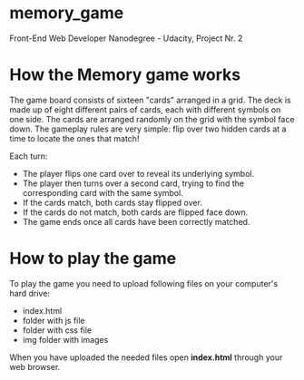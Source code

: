 # memory_game
Front-End Web Developer Nanodegree - Udacity, Project Nr. 2
# How the Memory game works
The game board consists of sixteen "cards" arranged in a grid. The deck is made up of eight different pairs of cards, each with different symbols on one side. The cards are arranged randomly on the grid with the symbol face down. The gameplay rules are very simple: flip over two hidden cards at a time to locate the ones that match!

Each turn:

- The player flips one card over to reveal its underlying symbol.
- The player then turns over a second card, trying to find the corresponding card with the same symbol.
- If the cards match, both cards stay flipped over.
- If the cards do not match, both cards are flipped face down.
- The game ends once all cards have been correctly matched.
# How to play the game
To play the game you need to upload following files on your computer's hard drive:

- index.html
- folder with js file
- folder with css file
- img folder with images

When you have uploaded the needed files open **index.html** through your web browser.
